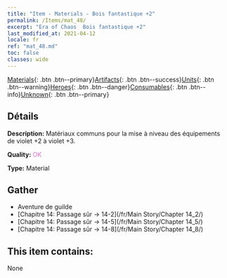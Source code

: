 ```yaml
---
title: "Item - Materials - Bois fantastique +2"
permalink: /Items/mat_48/
excerpt: "Era of Chaos  Bois fantastique +2"
last_modified_at: 2021-04-12
locale: fr
ref: "mat_48.md"
toc: false
classes: wide
---
```

 [Materials](/fr/Items/){: .btn .btn--primary}[Artifacts](/fr/Items/Artifacts/){: .btn .btn--success}[Units](/fr/Items/Units/){: .btn .btn--warning}[Heroes](/fr/Items/Heroes/){: .btn .btn--danger}[Consumables](/fr/Items/Consumables/){: .btn .btn--info}[Unknown](/fr/Items/Unknown/){: .btn .btn--primary}

## Détails
 **Description:** Matériaux communs pour la mise à niveau des équipements de violet +2 à violet +3.

 **Quality:** <span style="color: #DA70D6">OK</span>

 **Type:** Material

## Gather

*    Aventure de guilde 
*    [Chapitre 14: Passage sûr -> 14-2](/fr/Main Story/Chapter 14_2/) 
*    [Chapitre 14: Passage sûr -> 14-5](/fr/Main Story/Chapter 14_5/) 
*    [Chapitre 14: Passage sûr -> 14-8](/fr/Main Story/Chapter 14_8/) 

## This item contains:

  None

